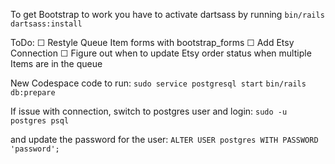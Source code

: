 To get Bootstrap to work you have to activate dartsass by running `bin/rails dartsass:install`

ToDo:
☐ Restyle Queue Item forms with bootstrap_forms
☐ Add Etsy Connection
☐ Figure out when to update Etsy order status when multiple Items are in the queue


New Codespace code to run:
`sudo service postgresql start`
`bin/rails db:prepare`

If issue with connection, switch to postgres user and login:
`sudo -u postgres psql`

and update the password for the user:
`ALTER USER postgres WITH PASSWORD 'password';`